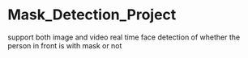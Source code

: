 # Mask_Detection_Project
support both image and video real time face detection of whether the person in front is with mask or not

